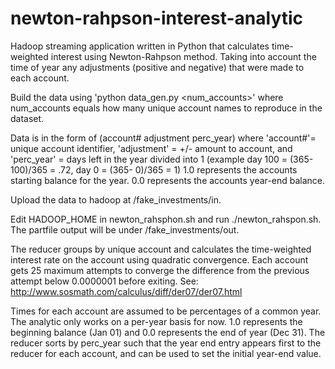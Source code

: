 newton-rahpson-interest-analytic
=================================

Hadoop streaming application written in Python that calculates time-weighted interest using Newton-Rahpson method.
Taking into account the time of year any adjustments (positive and negative) that were made to each account. 

Build the data using 'python data_gen.py <num_accounts>' where num_accounts equals how many 
unique account names to reproduce in the dataset. 

Data is in the form of (account# adjustment perc_year) where
'account#'= unique account identifier,
'adjustment' = +/- amount to account, and 
'perc_year' = days left in the year divided into 1 (example day 100 = (365-100)/365 = .72, day 0 = (365- 0)/365 = 1)
1.0 represents the accounts starting balance for the year. 
0.0 represents the accounts year-end balance. 

Upload the data to hadoop at /fake_investments/in.

Edit HADOOP_HOME in newton_rahsphon.sh and run ./newton_rahspon.sh. The partfile output will be under /fake_investments/out. 

The reducer groups by unique account and calculates the time-weighted interest rate on the account using quadratic convergence. Each account gets 25 maximum attempts to converge the difference from the previous attempt below 0.0000001 before exiting. 
See: http://www.sosmath.com/calculus/diff/der07/der07.html

Times for each account are assumed to be percentages of a common year. The analytic only works on a per-year basis for now. 
1.0 represents the beginning balance (Jan 01) and 0.0 represents the end of year (Dec 31). The reducer sorts by perc_year such that
the year end entry appears first to the reducer for each account, and can be used to set the initial year-end value.
